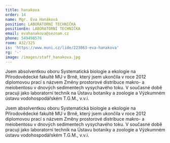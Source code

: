 ```yaml
---
title: hanakova
order: 14
name: Mgr. Eva Hanáková
position: LABORATORNÍ TECHNIČKA
positionEn: LABORATORNÍ TECHNIČKA
email: evahanakova@seznam.cz
phone: 549498576
room: A32/325
is: 'https://www.muni.cz/lide/223063-eva-hanakova'
rg: '-'
image: /images/staff_hanakova.jpg
---
```

<div class="cz">


Jsem absolventkou oboru Systematická biologie a ekologie na Přírodovědecké fakultě MU v Brně,
 který jsem ukončila v roce 2012 diplomovou prací s názvem Změny prostorové distribuce makro- a
 meiobentosu v dnových sedimentech vysychavého toku. V současné době pracuji jako laboratorní
 technik na Ústavu botaniky a zoologie a Výzkumném ústavu vodohospodářském T.G.M., v.v.i.
</div>

<div class="en">


Jsem absolventkou oboru Systematická biologie a ekologie na Přírodovědecké fakultě MU v Brně,
 který jsem ukončila v roce 2012 diplomovou prací s názvem Změny prostorové distribuce makro- a
 meiobentosu v dnových sedimentech vysychavého toku. V současné době pracuji jako laboratorní
 technik na Ústavu botaniky a zoologie a Výzkumném ústavu vodohospodářském T.G.M., v.v.i.
</div>

